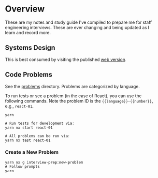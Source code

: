 # Overview

These are my notes and study guide I've compiled to prepare me for staff engineering interviews. These are ever changing and being updated as I learn and record more.

## Systems Design

This is best consumed by visiting the published [web version](https://andrew-codes.github.io/interview-prep/).

## Code Problems

See the [problems](./problems/) directory. Problems are categorized by language.

To run tests or see a problem (in the case of React), you can use the following commands. Note the problem ID is the `{{language}}-{{number}}`, e.g., `react-01`.

```shell
yarn

# Run tests for development via:
yarn nx start react-01

# All problems can be run via:
yarn nx test react-01
```

### Create a New Problem

```shell
yarn nx g interview-prep:new-problem
# Follow prompts
yarn
```
